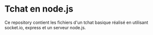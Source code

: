 # Tchat en node.js

Ce repository contient les fichiers d'un tchat basique réalisé en utilisant socket.io, express et un serveur node.js. 
